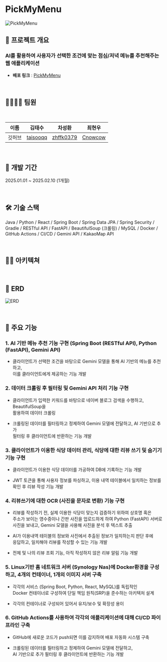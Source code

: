 # PickMyMenu

![PickMyMenu](https://github.com/user-attachments/assets/b9e93ee1-1883-42f3-9b76-48974de02a1c)


## 📌 프로젝트 개요
<h3>AI를 활용하여 사용자가 선택한 조건에 맞는 점심/저녁 메뉴를 추천해주는 웹 애플리케이션</h3>

- **배포 링크** : [PickMyMenu](https://hhjnn92.synology.me:7061)

<br>

## 👨‍👩‍👦‍👦 팀원
<br>

|  이름  |  김태수  |  차성환  |  최현우  |
|--------|--------|--------|--------|
| 깃허브 | [taisooqq](https://github.com/taisooqq) | [zhffk0379](https://github.com/zhffk0379) | [Cnowcow](https://github.com/Cnowcow) |

<br>

## 📆 개발 기간
2025.01.01 ~ 2025.02.10 (1개월)

<br>

## 🛠 기술 스택
Java / Python / React / Spring Boot / Spring Data JPA / Spring Security / Gradle / RESTful API / FastAPI / BeautifulSoup (크롤링) / MySQL / Docker / GitHub Actions / CI/CD / Gemini API / KakaoMap API

<br>

## 🧑‍💻 아키텍쳐

<br>

## 🔗 ERD

![ERD](https://github.com/user-attachments/assets/7e16aad2-c2cc-4ae9-8d4d-bf47ac1a33db)

<br>

## 🚀 주요 기능

### 1. AI 기반 메뉴 추천 기능 구현 (Spring Boot (RESTful API), Python (FastAPI), Gemini API)
- 클라이언트가 선택한 조건을 바탕으로 Gemini 모델을 통해 AI 기반의 메뉴를 추천하고, <br> 이를 클라이언트에게 제공하는 기능 개발
  
### 2. 데이터 크롤링 후 필터링 및 Gemini API 처리 기능 구현
- 클라이언트가 입력한 키워드를 바탕으로 네이버 블로그 검색을 수행하고, BeautifulSoup을 <br> 활용하여 데이터 크롤링

- 크롤링된 데이터를 필터링하고 정제하여 Gemini 모델에 전달하고, AI 기반으로 추가 <br> 필터링 후 클라이언트에 반환하는 기능 개발

### 3. 클라이언트가 이용한 식당 데이터 관리, 식당에 대한 리뷰 쓰기 및 숨기기 기능 구현
- 클라이언트가 이용한 식당 데이터를 가공하여 DB에 기록하는 기능 개발

- JWT 토큰을 통해 사용자 정보를 파싱하고, 이용 내역 테이블에서 일치하는 정보를 <br> 확인 후 리뷰 작성 기능 개발

### 4. 리뷰쓰기에 대한 OCR (사진을 문자로 변환) 기능 구현
- 리뷰를 작성하기 전, 실제 이용한 식당이 맞는지 검증하기 위하여 상호명 혹은 <br> 주소가 보이는 영수증이나 간판 사진을 업로드하게 하여 Python (FastAPI) 서버로 <br> 사진을 보내고, Gemini 모델을 사용해 사진을 분석 후 텍스트 추출

- AI가 이용내역 테이블의 정보와 사진에서 추출된 정보가 일치하는지 판단 후에 <br> 응답하고, 일치해야 리뷰를 작성할 수 있는 기능 개발

- 전체 및 나의 리뷰 조회 기능, 아직 작성하지 않은 리뷰 알림 기능 개발

### 5. Linux기반 홈 네트워크 서버 (Synology Nas)에 Docker환경을 구성하고, 4개의 컨테이너, 1개의 이미지 서버 구축
- 각각의 서비스 (Spring Boot, Python, React, MySQL)를 독립적인 <br> Docker 컨테이너로 구성하여  단일 책임 원칙(SRP)을 준수하는 아키텍처 설계

- 각각의 컨테이너로 구성되어 있어서 유지/보수 및 확장성 용이

### 6. GitHub Actions를 사용하여 각각의 애플리케이션에 대해 CI/CD 파이프라인 구축
- GitHub에 새로운 코드가 push되면 이를 감지하여 배포 자동화 시스템 구축

- 크롤링된 데이터를 필터링하고 정제하여 Gemini 모델에 전달하고, <br> AI 기반으로 추가 필터링 후 클라이언트에 반환하는 기능 개발

<br>
